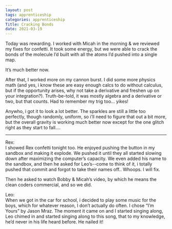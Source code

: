 ```yaml
---
layout: post 
tags: apprenticeship
categories: apprenticeship
Title: Cracking Bonds
date: 2021-03-19
---
```


Today was rewarding.  I worked with Micah in the morning & we reviewed my fixes for confetti.  It took some energy, but we were able to crack the bonds of the molecule I’d built with all the atoms I’d pushed into a single map.  

It’s much better now. 

After that, I worked more on my cannon burst.  I did some more physics math (and yes, i know these are easy enough calcs to do without calculus, but if the opportunity arises, why not take a derivative and freshen up on your integration?).  Truth-be-told, it was mostly algebra and a derivative or two, but that counts. Had to remember my trig too…  yikes!   

Anywho, i got it to look a lot better.  The sparkles are still a little too perfectly, though randomly, uniform, so i’ll need to figure that out a bit more, but the overall gravity is working much better now except for the one glitch right as they start to fall…. 

***

Rex:  
I showed Rex confetti tonight too.  He enjoyed pushing the button in my sandbox and making it explode.  We pushed it until they all started slowing down after maximizing the computer’s capacity.  We even added his name to the sandbox, and then he asked for Leo’s--come to think of it, i totally pushed that commit and forgot to take their names off..  Whoops.  I will fix.

Then he asked to watch Bobby & Micah’s video, by which he means the clean coders commercial, and so we did.  


Leo:  
When we got in the car for school, i decided to play some music for the boys, which for whatever reason, I don’t actually do often.  I chose “I’m Yours” by Jason Mraz.  The moment it came on and I started singing along, Leo chimed in and started singing along to this song, that to my knowledge, he’d never in his life heard before.  He nailed it!
